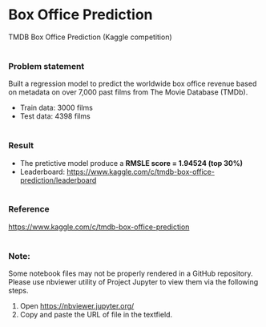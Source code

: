 # Box Office Prediction
TMDB Box Office Prediction (Kaggle competition)
<br><br>

### Problem statement
Built a regression model to predict the worldwide box office revenue based on metadata on over 7,000 past films from The Movie Database (TMDb). 

- Train data: 3000 films
- Test data: 4398 films
<br><br>

### Result
- The pretictive model produce a **RMSLE score = 1.94524 (top 30%)**
- Leaderboard: https://www.kaggle.com/c/tmdb-box-office-prediction/leaderboard
<br><br>

### Reference
https://www.kaggle.com/c/tmdb-box-office-prediction 
<br><br>

### Note:
Some notebook files may not be properly rendered in a GitHub repository.<br>
Please use nbviewer utility of Project Jupyter to view them via the following steps.
1. Open https://nbviewer.jupyter.org/ 
2. Copy and paste the URL of file in the textfield.
